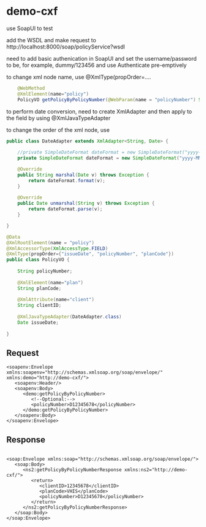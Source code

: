 # demo-cxf

use SoapUI to test

add the WSDL and make request to http://localhost:8000/soap/policyService?wsdl


need to add basic authenication in SoapUI and set the username/password to be, for example, dummy/123456 and use Authenticate pre-emptively


to change xml node name, use @XmlType(propOrder=....

```java
	@WebMethod
	@XmlElement(name="policy")
	PolicyVO getPolicyByPolicyNumber(@WebParam(name = "policyNumber") String policyNumber);
```

to perform date conversion, need to create XmlAdapter and then apply to the field by using @XmlJavaTypeAdapter

to change the order of the xml node, use 

```java
public class DateAdapter extends XmlAdapter<String, Date> {
	
	//private SimpleDateFormat dateFormat = new SimpleDateFormat("yyyy-MM-dd HH:mm:ss");  
	private SimpleDateFormat dateFormat = new SimpleDateFormat("yyyy-MM-dd");  

    @Override   
    public String marshal(Date v) throws Exception {   
        return dateFormat.format(v);   
    }   
   
    @Override   
    public Date unmarshal(String v) throws Exception {   
        return dateFormat.parse(v);   
    }   

}
```

```java
@Data
@XmlRootElement(name = "policy")  
@XmlAccessorType(XmlAccessType.FIELD) 
@XmlType(propOrder={"issueDate", "policyNumber", "planCode"})
public class PolicyVO {
	
	String policyNumber;
	
	@XmlElement(name="plan")
	String planCode;
	
	@XmlAttribute(name="client")
	String clientID;
	
	@XmlJavaTypeAdapter(DateAdapter.class)  
	Date issueDate;
	
}
```

## Request


```
<soapenv:Envelope xmlns:soapenv="http://schemas.xmlsoap.org/soap/envelope/" xmlns:demo="http://demo-cxf/">
   <soapenv:Header/>
   <soapenv:Body>
      <demo:getPolicyByPolicyNumber>
         <!--Optional:-->
         <policyNumber>D12345678</policyNumber>
      </demo:getPolicyByPolicyNumber>
   </soapenv:Body>
</soapenv:Envelope>

```

## Response


```

<soap:Envelope xmlns:soap="http://schemas.xmlsoap.org/soap/envelope/">
   <soap:Body>
      <ns2:getPolicyByPolicyNumberResponse xmlns:ns2="http://demo-cxf/">
         <return>
            <clientID>12345678</clientID>
            <planCode>VHIS</planCode>
            <policyNumber>D12345678</policyNumber>
         </return>
      </ns2:getPolicyByPolicyNumberResponse>
   </soap:Body>
</soap:Envelope>


```


